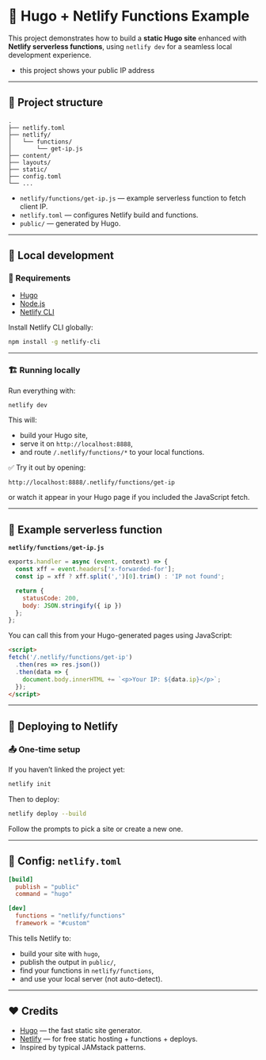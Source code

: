 # 🚀 Hugo + Netlify Functions Example

This project demonstrates how to build a **static Hugo site** enhanced with **Netlify serverless functions**, using `netlify dev` for a seamless local development experience.

- this project shows your public IP address

---

## 📂 Project structure

```
.
├── netlify.toml
├── netlify/
│   └── functions/
│       └── get-ip.js
├── content/
├── layouts/
├── static/
├── config.toml
└── ...
```

* `netlify/functions/get-ip.js` — example serverless function to fetch client IP.
* `netlify.toml` — configures Netlify build and functions.
* `public/` — generated by Hugo.

---

## 🚀 Local development

### 🔧 Requirements

* [Hugo](https://gohugo.io/getting-started/installing/)
* [Node.js](https://nodejs.org)
* [Netlify CLI](https://docs.netlify.com/cli/get-started/)

Install Netlify CLI globally:

```bash
npm install -g netlify-cli
```

---

### 🏗 Running locally

Run everything with:

```bash
netlify dev
```

This will:

* build your Hugo site,
* serve it on `http://localhost:8888`,
* and route `/.netlify/functions/*` to your local functions.

✅ Try it out by opening:

```
http://localhost:8888/.netlify/functions/get-ip
```

or watch it appear in your Hugo page if you included the JavaScript fetch.

---

## 📝 Example serverless function

**`netlify/functions/get-ip.js`**

```javascript
exports.handler = async (event, context) => {
  const xff = event.headers['x-forwarded-for'];
  const ip = xff ? xff.split(',')[0].trim() : 'IP not found';

  return {
    statusCode: 200,
    body: JSON.stringify({ ip })
  };
};
```

You can call this from your Hugo-generated pages using JavaScript:

```html
<script>
fetch('/.netlify/functions/get-ip')
  .then(res => res.json())
  .then(data => {
    document.body.innerHTML += `<p>Your IP: ${data.ip}</p>`;
  });
</script>
```

---

## 🚀 Deploying to Netlify

### 📤 One-time setup

If you haven’t linked the project yet:

```bash
netlify init
```

Then to deploy:

```bash
netlify deploy --build
```

Follow the prompts to pick a site or create a new one.

---

## 🔧 Config: `netlify.toml`

```toml
[build]
  publish = "public"
  command = "hugo"

[dev]
  functions = "netlify/functions"
  framework = "#custom"
```

This tells Netlify to:

* build your site with `hugo`,
* publish the output in `public/`,
* find your functions in `netlify/functions`,
* and use your local server (not auto-detect).

---

## ❤️ Credits

* [Hugo](https://gohugo.io) — the fast static site generator.
* [Netlify](https://www.netlify.com) — for free static hosting + functions + deploys.
* Inspired by typical JAMstack patterns.

